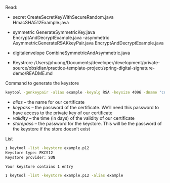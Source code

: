 
Read:

- secret
CreateSecretKeyWithSecureRandom.java
HmacSHA512Example.java
- symmetric
GenerateSymmetricKey.java
EncryptAndDecryptExample.java
-asymmetric
AsymmetricGenerateRSAKkeyPair.java
EncryptAndDecryptExample.java
- digitalenvelope
CombineSymmetricAndAsymmetric.java

- Keystrore
/Users/phuong/Documents/developer/development/private-source/obsidian/practice-template-project/spring-digital-signature-demo/README.md

Command to generate the keystore

```bash
keytool -genkeypair -alias example -keyalg RSA -keysize 4096 -dname "cn=example.com,ou=exampleou,dc=example,dc=com" -keypass changeit -validity 365 -storetype PKCS12 -storepass changeit -keystore example.p12
```
- *alias* – the name for our certificate
- *keypass* – the password of the certificate. We’ll need this password to have access to the private key of our certificate
- *validity* – the time (in days) of the validity of our certificate
- *storepass* – the password for the keystore. This will be the password of the keystore if the store doesn’t exist

List

```bash
❯ keytool -list -keystore example.p12
Keystore type: PKCS12
Keystore provider: SUN

Your keystore contains 1 entry

❯ keytool -list -keystore example.p12 -alias example


```